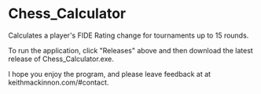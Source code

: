 Chess_Calculator
================

Calculates a player's FIDE Rating change for tournaments up to 15 rounds.

To run the application, click "Releases" above and then download the latest release of Chess_Calculator.exe. 

I hope you enjoy the program, and please leave feedback at at keithmackinnon.com/#contact.
